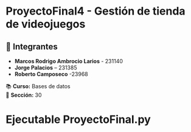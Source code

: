 # ProyectoFinal4 - Gestión de tienda de videojuegos

## 📌 Integrantes  
- **Marcos Rodrigo Ambrocio Larios** - 231140
- **Jorge Palacios** – 231385
- **Roberto Camposeco** -23968

📚 **Curso:** Bases de datos  
📌 **Sección:** 30

# Ejecutable ProyectoFinal.py

 
